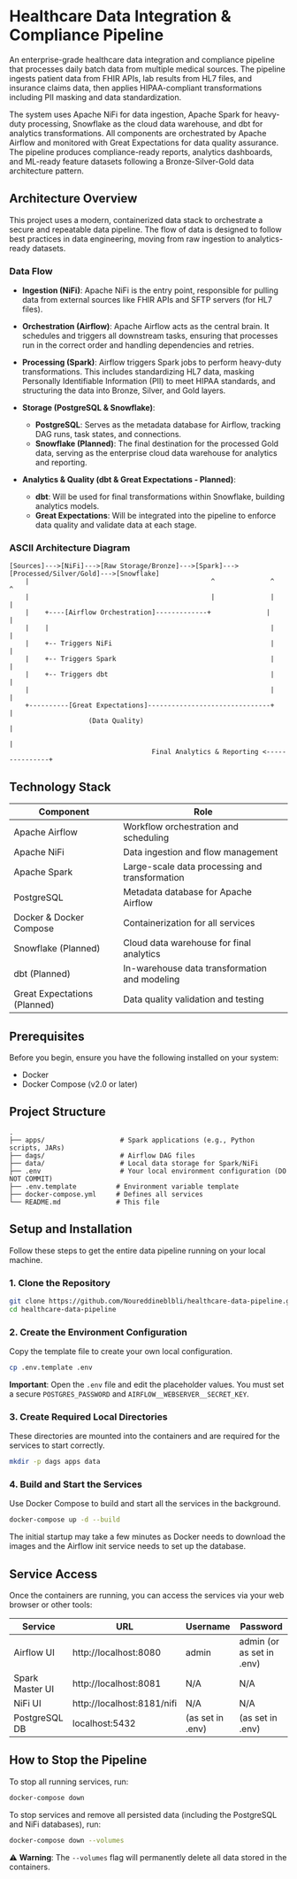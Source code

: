 # Healthcare Data Integration & Compliance Pipeline

An enterprise-grade healthcare data integration and compliance pipeline that processes daily batch data from multiple medical sources. The pipeline ingests patient data from FHIR APIs, lab results from HL7 files, and insurance claims data, then applies HIPAA-compliant transformations including PII masking and data standardization.

The system uses Apache NiFi for data ingestion, Apache Spark for heavy-duty processing, Snowflake as the cloud data warehouse, and dbt for analytics transformations. All components are orchestrated by Apache Airflow and monitored with Great Expectations for data quality assurance. The pipeline produces compliance-ready reports, analytics dashboards, and ML-ready feature datasets following a Bronze-Silver-Gold data architecture pattern.

## Architecture Overview

This project uses a modern, containerized data stack to orchestrate a secure and repeatable data pipeline. The flow of data is designed to follow best practices in data engineering, moving from raw ingestion to analytics-ready datasets.

### Data Flow

- **Ingestion (NiFi)**: Apache NiFi is the entry point, responsible for pulling data from external sources like FHIR APIs and SFTP servers (for HL7 files).

- **Orchestration (Airflow)**: Apache Airflow acts as the central brain. It schedules and triggers all downstream tasks, ensuring that processes run in the correct order and handling dependencies and retries.

- **Processing (Spark)**: Airflow triggers Spark jobs to perform heavy-duty transformations. This includes standardizing HL7 data, masking Personally Identifiable Information (PII) to meet HIPAA standards, and structuring the data into Bronze, Silver, and Gold layers.

- **Storage (PostgreSQL & Snowflake)**:
  - **PostgreSQL**: Serves as the metadata database for Airflow, tracking DAG runs, task states, and connections.
  - **Snowflake (Planned)**: The final destination for the processed Gold data, serving as the enterprise cloud data warehouse for analytics and reporting.

- **Analytics & Quality (dbt & Great Expectations - Planned)**:
  - **dbt**: Will be used for final transformations within Snowflake, building analytics models.
  - **Great Expectations**: Will be integrated into the pipeline to enforce data quality and validate data at each stage.

### ASCII Architecture Diagram

```
[Sources]--->[NiFi]--->[Raw Storage/Bronze]--->[Spark]--->[Processed/Silver/Gold]--->[Snowflake]
    |                                              ^              ^              ^
    |                                              |              |              |
    |    +----[Airflow Orchestration]-------------+              |              |
    |    |                                                        |              |
    |    +-- Triggers NiFi                                        |              |
    |    +-- Triggers Spark                                       |              |
    |    +-- Triggers dbt                                         |              |
    |                                                             |              |
    +----------[Great Expectations]-------------------------------+              |
                    (Data Quality)                                               |
                                                                                 |
                                    Final Analytics & Reporting <---------------+
```

## Technology Stack

| Component | Role |
|-----------|------|
| Apache Airflow | Workflow orchestration and scheduling |
| Apache NiFi | Data ingestion and flow management |
| Apache Spark | Large-scale data processing and transformation |
| PostgreSQL | Metadata database for Apache Airflow |
| Docker & Docker Compose | Containerization for all services |
| Snowflake (Planned) | Cloud data warehouse for final analytics |
| dbt (Planned) | In-warehouse data transformation and modeling |
| Great Expectations (Planned) | Data quality validation and testing |

## Prerequisites

Before you begin, ensure you have the following installed on your system:

- Docker
- Docker Compose (v2.0 or later)

## Project Structure

```
.
├── apps/                   # Spark applications (e.g., Python scripts, JARs)
├── dags/                   # Airflow DAG files
├── data/                   # Local data storage for Spark/NiFi
├── .env                    # Your local environment configuration (DO NOT COMMIT)
├── .env.template          # Environment variable template
├── docker-compose.yml     # Defines all services
└── README.md              # This file
```

## Setup and Installation

Follow these steps to get the entire data pipeline running on your local machine.

### 1. Clone the Repository

```bash
git clone https://github.com/Noureddineblbli/healthcare-data-pipeline.git
cd healthcare-data-pipeline
```

### 2. Create the Environment Configuration

Copy the template file to create your own local configuration.

```bash
cp .env.template .env
```

**Important**: Open the `.env` file and edit the placeholder values. You must set a secure `POSTGRES_PASSWORD` and `AIRFLOW__WEBSERVER__SECRET_KEY`.

### 3. Create Required Local Directories

These directories are mounted into the containers and are required for the services to start correctly.

```bash
mkdir -p dags apps data
```

### 4. Build and Start the Services

Use Docker Compose to build and start all the services in the background.

```bash
docker-compose up -d --build
```

The initial startup may take a few minutes as Docker needs to download the images and the Airflow init service needs to set up the database.

## Service Access

Once the containers are running, you can access the services via your web browser or other tools:

| Service | URL | Username | Password |
|---------|-----|----------|----------|
| Airflow UI | http://localhost:8080 | admin | admin (or as set in .env) |
| Spark Master UI | http://localhost:8081 | N/A | N/A |
| NiFi UI | http://localhost:8181/nifi | N/A | N/A |
| PostgreSQL DB | localhost:5432 | (as set in .env) | (as set in .env) |

## How to Stop the Pipeline

To stop all running services, run:

```bash
docker-compose down
```

To stop services and remove all persisted data (including the PostgreSQL and NiFi databases), run:

```bash
docker-compose down --volumes
```

⚠️ **Warning**: The `--volumes` flag will permanently delete all data stored in the containers.